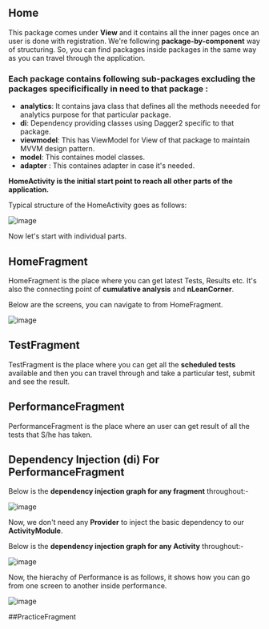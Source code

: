 ## Home
This package comes under **View** and it contains all the inner pages once an user is done with registration. 
We're following **package-by-component** way of structuring. So, you can find packages inside packages in the 
same way as you can travel through the application.

### Each package contains following sub-packages excluding the packages specificifically in need to that package :

* **analytics**: It contains java class that defines all the methods neeeded for analytics purpose for that particular 
                 package.
* **di**: Dependency providing classes using Dagger2 specific to that package.
* **viewmodel**: This has ViewModel for View of that package to maintain MVVM design pattern.
* **model**: This containes model classes.
* **adapter** : This containes adapter in case it's needed.

**HomeActivity is the initial start point to reach all other parts of the application.**

Typical structure of the HomeActivity goes as follows:


![image](https://i.imgur.com/VTvakUm.png)



Now let's start with individual parts.

## HomeFragment

HomeFragment is the place where you can get latest Tests, Results etc. It's also the connecting point of 
**cumulative analysis** and **nLeanCorner**. 

Below are the screens, you can navigate to from HomeFragment.

![image](https://i.imgur.com/0aTND3j.png)

## TestFragment

TestFragment is the place where you can get all the **scheduled tests** available and then you can travel through 
and take a particular test, submit and see the result.

## PerformanceFragment

PerformanceFragment is the place where an user can get result of all the tests that S/he has taken.

## Dependency Injection (di) For PerformanceFragment


Below is the **dependency injection graph for any fragment** throughout:-


![image](https://i.imgur.com/IhE7lJ6.png)

Now, we don't need any **Provider** to inject the basic dependency to our **ActivityModule**.

Below is the **dependency injection graph for any Activity** throughout:-

![image](https://i.imgur.com/HfkNnZl.png)

Now, the hierachy of Performance is as follows, it shows how you can go from one screen to another inside performance.

![image](https://i.imgur.com/1j6sXrO.png)

##PracticeFragment
